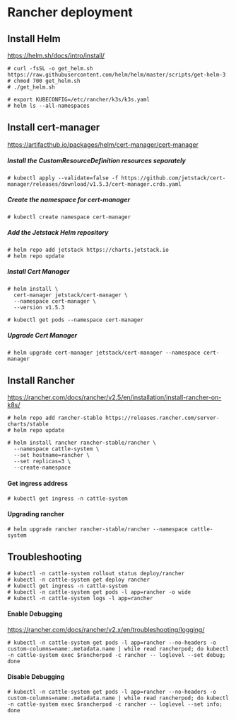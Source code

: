 # Rancher deployment

## Install Helm 
https://helm.sh/docs/intro/install/

```
# curl -fsSL -o get_helm.sh https://raw.githubusercontent.com/helm/helm/master/scripts/get-helm-3
# chmod 700 get_helm.sh
# ./get_helm.sh

# export KUBECONFIG=/etc/rancher/k3s/k3s.yaml
# helm ls --all-namespaces
```

## Install cert-manager
https://artifacthub.io/packages/helm/cert-manager/cert-manager

##### Install the CustomResourceDefinition resources separately
```
# kubectl apply --validate=false -f https://github.com/jetstack/cert-manager/releases/download/v1.5.3/cert-manager.crds.yaml
```
##### Create the namespace for cert-manager
```
# kubectl create namespace cert-manager
```

##### Add the Jetstack Helm repository
```
# helm repo add jetstack https://charts.jetstack.io
# helm repo update
```

##### Install Cert Manager
```
# helm install \
  cert-manager jetstack/cert-manager \
  --namespace cert-manager \
  --version v1.5.3
```
```
# kubectl get pods --namespace cert-manager
```

##### Upgrade Cert Manager

```
# helm upgrade cert-manager jetstack/cert-manager --namespace cert-manager
```

## Install Rancher
https://rancher.com/docs/rancher/v2.5/en/installation/install-rancher-on-k8s/
```
# helm repo add rancher-stable https://releases.rancher.com/server-charts/stable
# helm repo update
```

```
# helm install rancher rancher-stable/rancher \
  --namespace cattle-system \
  --set hostname=rancher \
  --set replicas=3 \ 
  --create-namespace
```

#### Get ingress address
```
# kubectl get ingress -n cattle-system
```

#### Upgrading rancher
```
# helm upgrade rancher rancher-stable/rancher --namespace cattle-system
```

## Troubleshooting
```
# kubectl -n cattle-system rollout status deploy/rancher
# kubectl -n cattle-system get deploy rancher
# kubectl get ingress -n cattle-system
# kubectl -n cattle-system get pods -l app=rancher -o wide
# kubectl -n cattle-system logs -l app=rancher
```

#### Enable Debugging 
https://rancher.com/docs/rancher/v2.x/en/troubleshooting/logging/
```
# kubectl -n cattle-system get pods -l app=rancher --no-headers -o custom-columns=name:.metadata.name | while read rancherpod; do kubectl -n cattle-system exec $rancherpod -c rancher -- loglevel --set debug; done
```

#### Disable Debugging
```
# kubectl -n cattle-system get pods -l app=rancher --no-headers -o custom-columns=name:.metadata.name | while read rancherpod; do kubectl -n cattle-system exec $rancherpod -c rancher -- loglevel --set info; done
```
